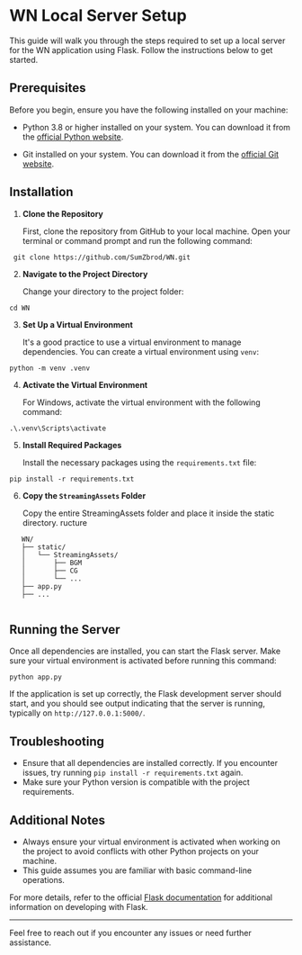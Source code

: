 # WN Local Server Setup

This guide will walk you through the steps required to set up a local server for the WN application using Flask. Follow the instructions below to get started.

## Prerequisites

Before you begin, ensure you have the following installed on your machine:
<ul data-start="200" data-end="360">
<li data-start="200" data-end="278">
<p data-start="202" data-end="278"><span class="relative -mx-px my-[-0.2rem] rounded px-px py-[0.2rem] transition-colors duration-100 ease-in-out"><span class="_fadeIn_m1hgl_8">Python </span><span class="_fadeIn_m1hgl_8">3.8 </span><span class="_fadeIn_m1hgl_8">or </span><span class="_fadeIn_m1hgl_8">higher </span><span class="_fadeIn_m1hgl_8">installed </span><span class="_fadeIn_m1hgl_8">on </span><span class="_fadeIn_m1hgl_8">your </span><span class="_fadeIn_m1hgl_8">system. </span><span class="_fadeIn_m1hgl_8">You </span><span class="_fadeIn_m1hgl_8">can </span><span class="_fadeIn_m1hgl_8">download </span><span class="_fadeIn_m1hgl_8">it </span><span class="_fadeIn_m1hgl_8">from </span><span class="_fadeIn_m1hgl_8">the </span><a href="https://www.python.org/downloads/" data-start="76" data-end="136" rel="noopener noreferrer" target="_new"><span class="_fadeIn_m1hgl_8">official </span><span class="_fadeIn_m1hgl_8">Python </span><span class="_fadeIn_m1hgl_8">website</span></a><span class="_fadeIn_m1hgl_8">.</span></span></p>
</li>
<li data-start="280" data-end="360">
<p data-start="282" data-end="360"><span class="relative -mx-px my-[-0.2rem] rounded px-px py-[0.2rem] transition-colors duration-100 ease-in-out"><span class="_fadeIn_m1hgl_8">Git </span><span class="_fadeIn_m1hgl_8">installed </span><span class="_fadeIn_m1hgl_8">on </span><span class="_fadeIn_m1hgl_8">your </span><span class="_fadeIn_m1hgl_8">system. </span><span class="_fadeIn_m1hgl_8">You </span><span class="_fadeIn_m1hgl_8">can </span><span class="_fadeIn_m1hgl_8">download </span><span class="_fadeIn_m1hgl_8">it </span><span class="_fadeIn_m1hgl_8">from </span><span class="_fadeIn_m1hgl_8">the </span><a href="https://git-scm.com/downloads" data-start="59" data-end="112" rel="noopener noreferrer" target="_new"><span class="_fadeIn_m1hgl_8">official </span><span class="_fadeIn_m1hgl_8">Git </span><span class="_fadeIn_m1hgl_8">website</span></a><span class="_fadeIn_m1hgl_8">.</span></span></p>
</li>
</ul>

## Installation

1. **Clone the Repository**

   First, clone the repository from GitHub to your local machine. Open your terminal or command prompt and run the following command:
   
```
 git clone https://github.com/SumZbrod/WN.git
```

2. **Navigate to the Project Directory**

   Change your directory to the project folder:
   
```
cd WN
```


3. **Set Up a Virtual Environment**

   It's a good practice to use a virtual environment to manage dependencies. You can create a virtual environment using `venv`:

```
python -m venv .venv
```


4. **Activate the Virtual Environment**

   For Windows, activate the virtual environment with the following command:

```
.\.venv\Scripts\activate
```


5. **Install Required Packages**

   Install the necessary packages using the `requirements.txt` file:

```
pip install -r requirements.txt
```

6. **Copy the `StreamingAssets` Folder**

   Copy the entire StreamingAssets folder and place it inside the static directory.
ructure
```
   WN/
   ├── static/
   │   └── StreamingAssets/
   │       ├── BGM
   │       ├── CG
   │       └── ...
   ├── app.py
   ├── ...
   
```


## Running the Server

Once all dependencies are installed, you can start the Flask server. Make sure your virtual environment is activated before running this command:
```
python app.py
```


If the application is set up correctly, the Flask development server should start, and you should see output indicating that the server is running, typically on `http://127.0.0.1:5000/`.

## Troubleshooting

- Ensure that all dependencies are installed correctly. If you encounter issues, try running `pip install -r requirements.txt` again.
- Make sure your Python version is compatible with the project requirements.

## Additional Notes

- Always ensure your virtual environment is activated when working on the project to avoid conflicts with other Python projects on your machine.
- This guide assumes you are familiar with basic command-line operations.

For more details, refer to the official [Flask documentation](https://flask.palletsprojects.com/) for additional information on developing with Flask.

---

Feel free to reach out if you encounter any issues or need further assistance.

